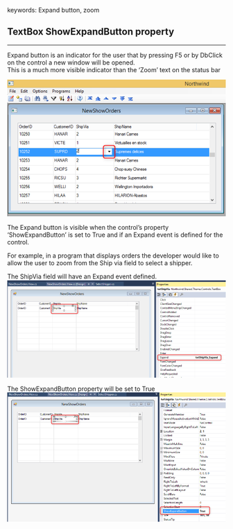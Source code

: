 ﻿keywords: Expand button, zoom

## TextBox ShowExpandButton property

---

Expand button is an indicator for the user that by pressing F5 or by DbClick on the control a new window will be opened.  
This is a much more visible indicator than the ‘Zoom’ text on the status bar

![Expnad Button](ExpnadButton.png)

The Expand button is visible when the control’s property ‘ShowExpandButton’ is set to True and if an Expand event is defined for the control.  


For example, in a program that displays orders the developer would like to allow the user to zoom from the Ship via field to select a shipper.

The ShipVia field will have an Expand event defined.
![Expnad Event](ExpnadEvent.png)

The ShowExpandButton property will be set to True
![Show Expnad Button](ShowExpnadButton.png)

